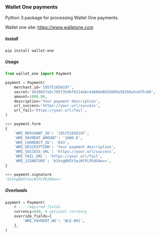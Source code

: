 ### Wallet One payments
 
Python 3 package for processing Wallet One payments.

Wallet one site: https://www.walletone.com

##### Install

```
pip install wallet-one
```

##### Usage
```python
from wallet_one import Payment

payment = Payment(
    merchant_id='195751850197',
    secret='4436657a5c785f354b76314a6c4a666e6832695e58356a5c475c60',
    amount=1000.00,
    description='Your payment description',
    url_success='https://your.url/success',
    url_fail='https://your.url/fail',
)

>>> payment.form
{
    'WMI_MERCHANT_ID': '195751850197', 
    'WMI_PAYMENT_AMOUNT': '1000.0', 
    'WMI_CURRENCY_ID': '643', 
    'WMI_DESCRIPTION': 'Your payment description', 
    'WMI_SUCCESS_URL': 'https://your.url/success', 
    'WMI_FAIL_URL': 'https://your.url/fail', 
    'WMI_SIGNATURE': 'b1VngBA5Y3aiWlPLPEdG9w==',
}

>>> payment.signature
'b1VngBA5Y3aiWlPLPEdG9w=='

```

##### Overloads

```python
payment = Payment(
    # ... required fields
    currency=840, # optional currency
    override_fields={
        'WMI_PAYMENT_NO': 'NLE-001',
    },
)
```
